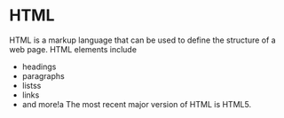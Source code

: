 # HTML
HTML is a markup language that can be used to define the structure of a web page. HTML elements include
* headings
* paragraphs
* listss
* links
* and more!a
The most recent major version of HTML is HTML5.